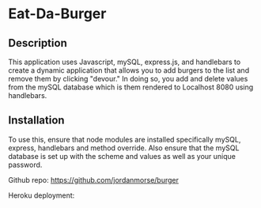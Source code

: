 # Eat-Da-Burger

## Description

This application uses Javascript, mySQL, express.js, and handlebars to create a dynamic application that allows you to add burgers to the list and remove them by clicking "devour." In doing so, you add and delete values from the mySQL database which is them rendered to Localhost 8080 using handlebars.

## Installation

To use this, ensure that node modules are installed specifically mySQL, express, handlebars and method override. Also ensure that the mySQL database is set up with the scheme and values as well as your unique password. 

Github repo: https://github.com/jordanmorse/burger

Heroku deployment: 